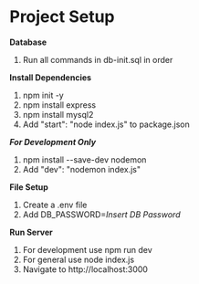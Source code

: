 # Project Setup

**Database**
1. Run all commands in db-init.sql in order

**Install Dependencies**
1. npm init -y
2. npm install express
3. npm install mysql2
4. Add "start": "node index.js" to package.json

***For Development Only***
1. npm install --save-dev nodemon
2. Add "dev": "nodemon index.js"

**File Setup**
1. Create a .env file
2. Add DB_PASSWORD=*Insert DB Password*

**Run Server**
1. For development use npm run dev
2. For general use node index.js
3. Navigate to http://localhost:3000
